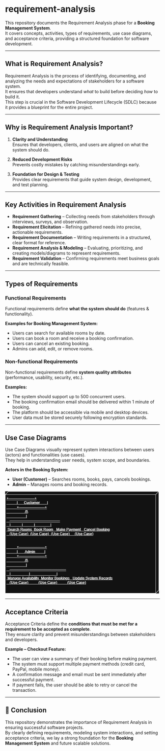 # requirement-analysis
This repository documents the Requirement Analysis phase for a **Booking Management System**.  
It covers concepts, activities, types of requirements, use case diagrams, and acceptance criteria, providing a structured foundation for software development.

---

## What is Requirement Analysis?

Requirement Analysis is the process of identifying, documenting, and analyzing the needs and expectations of stakeholders for a software system.  
It ensures that developers understand *what* to build before deciding *how* to build it.  
This step is crucial in the Software Development Lifecycle (SDLC) because it provides a blueprint for the entire project.

---

## Why is Requirement Analysis Important?

1. **Clarity and Understanding**  
   Ensures that developers, clients, and users are aligned on what the system should do.

2. **Reduced Development Risks**  
   Prevents costly mistakes by catching misunderstandings early.

3. **Foundation for Design & Testing**  
   Provides clear requirements that guide system design, development, and test planning.

---

## Key Activities in Requirement Analysis

- **Requirement Gathering** – Collecting needs from stakeholders through interviews, surveys, and observation.  
- **Requirement Elicitation** – Refining gathered needs into precise, actionable requirements.  
- **Requirement Documentation** – Writing requirements in a structured, clear format for reference.  
- **Requirement Analysis & Modeling** – Evaluating, prioritizing, and creating models/diagrams to represent requirements.  
- **Requirement Validation** – Confirming requirements meet business goals and are technically feasible.  

---

## Types of Requirements

### Functional Requirements
Functional requirements define **what the system should do** (features & functionality).  

**Examples for Booking Management System:**
- Users can search for available rooms by date.  
- Users can book a room and receive a booking confirmation.  
- Users can cancel an existing booking.  
- Admins can add, edit, or remove rooms.  

### Non-functional Requirements
Non-functional requirements define **system quality attributes** (performance, usability, security, etc.).  

**Examples:**
- The system should support up to 500 concurrent users.  
- The booking confirmation email should be delivered within 1 minute of booking.  
- The platform should be accessible via mobile and desktop devices.  
- User data must be stored securely following encryption standards.  

---

## Use Case Diagrams

Use Case Diagrams visually represent system interactions between users (actors) and functionalities (use cases).  
They help in understanding user needs, system scope, and boundaries.  

**Actors in the Booking System:**
- **User (Customer)** – Searches rooms, books, pays, cancels bookings.  
- **Admin** – Manages rooms and booking records.  

![Booking System Use Case](./alx-booking-uc.png)

---

## Acceptance Criteria

Acceptance Criteria define the **conditions that must be met for a requirement to be accepted as complete**.  
They ensure clarity and prevent misunderstandings between stakeholders and developers.  

**Example – Checkout Feature:**
- The user can view a summary of their booking before making payment.  
- The system must support multiple payment methods (credit card, PayPal, mobile money).  
- A confirmation message and email must be sent immediately after successful payment.  
- If payment fails, the user should be able to retry or cancel the transaction.  

---

## 📌 Conclusion
This repository demonstrates the importance of Requirement Analysis in ensuring successful software projects.  
By clearly defining requirements, modeling system interactions, and setting acceptance criteria, we lay a strong foundation for the **Booking Management System** and future scalable solutions.
